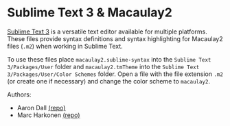 # Sublime Text 3 & Macaulay2

[Sublime Text 3](https://www.sublimetext.com) is a versatile text editor available for multiple platforms. These files provide syntax definitions and syntax highlighting for Macaulay2 files (`.m2`) when working in Sublime Text.

To use these files place `macaulay2.sublime-syntax` into the `Sublime Text 3/Packages/User` folder and `macaulay2.tmTheme` into the `Sublime Text 3/Packages/User/Color Schemes` folder. Open a file with the file extension `.m2` (or create one if necessary) and change the color scheme to `macaulay2`.

Authors:
- Aaron Dall [(repo)](https://github.com/aarondall/st3)
- Marc Harkonen [(repo)](https://github.com/haerski/st3)
